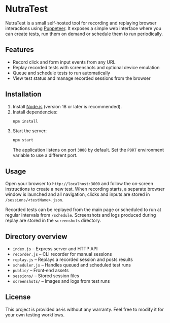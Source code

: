 # NutraTest

NutraTest is a small self‑hosted tool for recording and replaying browser
interactions using [Puppeteer](https://pptr.dev/). It exposes a simple web
interface where you can create tests, run them on demand or schedule them to run
periodically.

## Features

- Record click and form input events from any URL
- Replay recorded tests with screenshots and optional device emulation
- Queue and schedule tests to run automatically
- View test status and manage recorded sessions from the browser

## Installation

1. Install [Node.js](https://nodejs.org/) (version 18 or later is recommended).
2. Install dependencies:
   ```bash
   npm install
   ```
3. Start the server:
   ```bash
   npm start
   ```
   The application listens on port `3000` by default. Set the `PORT` environment
   variable to use a different port.

## Usage

Open your browser to `http://localhost:3000` and follow the on‑screen
instructions to create a new test. When recording starts, a separate browser
window is launched and all navigation, clicks and inputs are stored in
`/sessions/<testName>.json`.

Recorded tests can be replayed from the main page or scheduled to run at regular
intervals from `/schedule`. Screenshots and logs produced during replay are
stored in the `screenshots` directory.

## Directory overview

- `index.js` – Express server and HTTP API
- `recorder.js` – CLI recorder for manual sessions
- `replay.js` – Replays a recorded session and posts results
- `scheduler.js` – Handles queued and scheduled test runs
- `public/` – Front‑end assets
- `sessions/` – Stored session files
- `screenshots/` – Images and logs from test runs

## License

This project is provided as‑is without any warranty. Feel free to modify it for
your own testing workflows.
